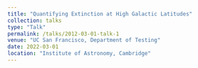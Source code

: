```yaml
---
title: "Quantifying Extinction at High Galactic Latitudes"
collection: talks
type: "Talk"
permalink: /talks/2012-03-01-talk-1
venue: "UC San Francisco, Department of Testing"
date: 2022-03-01
location: "Institute of Astronomy, Cambridge"
---
```


